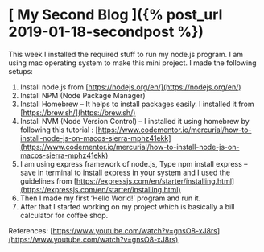 # [ My Second Blog ]({% post_url 2019-01-18-secondpost %})

This week I installed the required stuff to run my node.js program. I am using mac operating system to make this mini project. I made the following setups:

1.	Install node.js from [https://nodejs.org/en/](https://nodejs.org/en/) 
2.	Install NPM (Node Package Manager) 
3.	Install Homebrew – It helps to install packages easily. I installed it from [https://brew.sh/](https://brew.sh/)
4.	Install NVM (Node Version Control) – I installed it using homebrew by following this tutorial :     [https://www.codementor.io/mercurial/how-to-install-node-js-on-macos-sierra-mphz41ekk](https://www.codementor.io/mercurial/how-to-install-node-js-on-macos-sierra-mphz41ekk)
5.	I am using express framework of node.js, Type npm install express –save in terminal to install express in your system and I used the guidelines from [https://expressjs.com/en/starter/installing.html](https://expressjs.com/en/starter/installing.html)
6.	Then I made my first ‘Hello World!’ program and run it.
7.	After that I started working on my project which is basically a bill calculator for coffee shop.

References:
[https://www.youtube.com/watch?v=gnsO8-xJ8rs](https://www.youtube.com/watch?v=gnsO8-xJ8rs)
